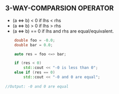 ## 3-WAY-COMPARSION OPERATOR
  - (a <=> b) < 0 if lhs < rhs
  - (a <=> b) > 0 if lhs > rhs
  - (a <=> b) == 0 if lhs and rhs are equal/equivalent.
  
```c++
    double foo = -0.0;
    double bar = 0.0;

    auto res = foo <=> bar;

    if (res < 0)
        std::cout << "-0 is less than 0";
    else if (res == 0)
        std::cout << "-0 and 0 are equal";
        
//Output: -0 and 0 are equal        
```
